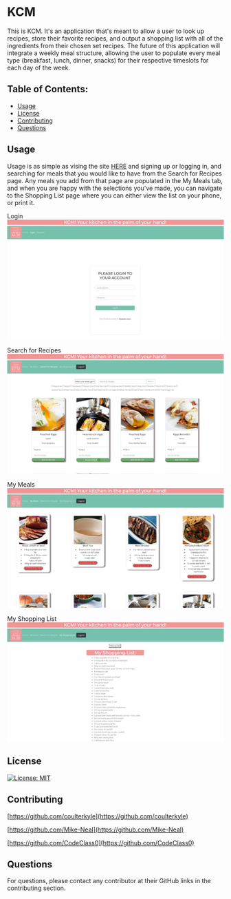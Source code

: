 # KCM
This is KCM. It's an application that's meant to allow a user to look up recipes, store their favorite recipes, and output a shopping list with all of the ingredients from their chosen set recipes. The future of this application will integrate a weekly meal structure, allowing the user to populate every meal type (breakfast, lunch, dinner, snacks) for their respective timeslots for each day of the week.

## Table of Contents:
 - [Usage](#item-two)
 - [License](#item-three)
 - [Contributing](#item-four)
 - [Questions](#item-six)

<a id="item-two"></a>
## Usage
Usage is as simple as vising the site [HERE](https://mymealprep-3c713b753d6b.herokuapp.com/) and signing up or logging in, and searching for meals that you would like to have from the Search for Recipes page. Any meals you add from that page are populated in the My Meals tab, and when you are happy with the selections you've made, you can navigate to the Shopping List page where you can either view the list on your phone, or print it.

Login
![login photo](./public/images/README%20images/Login.jpg)

Search for Recipes
![Search photo](./public/images/README%20images/search.jpg)

My Meals
![MyMeals photo](./public/images/README%20images/mymeals.jpg)

My Shopping List
![MyShoppingList photo](./public/images/README%20images/shoppinglist.jpg)

<a id="item-three"></a>
## License

[![License: MIT](https://img.shields.io/badge/License-MIT-yellow.svg)](https://opensource.org/licenses/MIT)

<a id="item-four"></a>
## Contributing
[https://github.com/coulterkyle](https://github.com/coulterkyle)

[https://github.com/Mike-Neal](https://github.com/Mike-Neal)

[https://github.com/CodeClass0](https://github.com/CodeClass0)


<a id="item-six"></a>
## Questions
For questions, please contact any contributor at their GitHub links in the contributing section.
